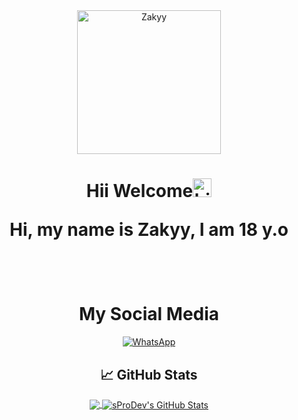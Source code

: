 <div align="center">
<img src="https://telegra.ph/file/badb018177664ea8d3116.jpg" alt="Zakyy" width="230" />
<h1 align="center">Hii Welcome<img src="https://user-images.githubusercontent.com/1303154/88677602-1635ba80-d120-11ea-84d8-d263ba5fc3c0.gif" width="30px" alt="hi">

Hi, my name is Zakyy, I am 18 y.o

<br>

# My Social Media

[![WhatsApp](https://img.shields.io/badge/WhatsApp-25D366?style=for-the-badge&logo=whatsapp&logoColor=white)](https://wa.me/6283830815715)

## &#x1f4c8; GitHub Stats

<a href="https://github.com/Nanzz681">

  <img align="center" src="https://github-readme-stats.vercel.app/api/top-langs/?username=Fauzibanh&layout=compact&hide_border=true" />

</a>

<a href="https://github.com/Zakky666">

  <img align="center" src="https://github-readme-stats.vercel.app/api?username=Fauzibanh&count_private=true&show_icons=true&hide_border=true&custom_title=My%20Github%20Stats&include_all_commits=true&hide=issues" alt="sProDev's GitHub Stats" />

</a>
